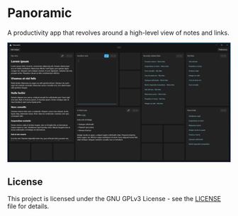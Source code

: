 # Panoramic

A productivity app that revolves around a high-level view of notes and links.

![Preview](design/preview.webp)

## License

This project is licensed under the GNU GPLv3 License - see the [LICENSE](LICENSE) file for details.
